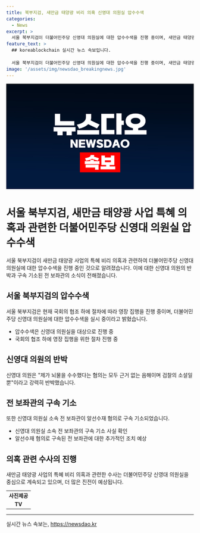 ```yaml
---
title: 북부지검, 새만금 태양광 비리 의혹 신영대 의원실 압수수색
categories:
  - News
excerpt: >
  서울 북부지검이 더불어민주당 신영대 의원실에 대한 압수수색을 진행 중이며, 새만금 태양광 사업 특혜 비리 의혹과 관련된 수사도 진행 중입니다. 이에 대해 신영대 의원은 뇌물 수수 혐의를 부인하며, 검찰의 소설이라고 반박했습니다. 혐의는 알선수재로 구속 기소된 전 보좌관과 관련되어 있습니다.
feature_text: >
  ## koreablockchain 실시간 뉴스 속보입니다.

  서울 북부지검이 더불어민주당 신영대 의원실에 대한 압수수색을 진행 중이며, 새만금 태양광 사업 특혜 비리 의혹과 관련된 수사도 진행 중입니다. 이에 대해 신영대 의원은 뇌물 수수 혐의를 부인하며, 검찰의 소설이라고 반박했습니다. 혐의는 알선수재로 구속 기소된 전 보좌관과 관련되어 있습니다.
image: '/assets/img/newsdao_breakingnews.jpg'
---
```


<p><img src="/assets/img/newsdao_breakingnews.jpg" alt="koreablockchain 속보" /></p>

<h1>서울 북부지검, 새만금 태양광 사업 특혜 의혹과 관련한 더불어민주당 신영대 의원실 압수수색</h1>

<p data-ke-size="size16">서울 북부지검이 새만금 태양광 사업의 특혜 비리 의혹과 관련하여 더불어민주당 신영대 의원실에 대한 압수수색을 진행 중인 것으로 알려졌습니다. 이에 대한 신영대 의원의 반박과 구속 기소된 전 보좌관의 소식이 전해졌습니다.</p>

<h2 data-ke-size="size26">서울 북부지검의 압수수색</h2>

<p data-ke-size="size16">서울 북부지검은 현재 국회의 협조 하에 절차에 따라 영장 집행을 진행 중이며, 더불어민주당 신영대 의원실에 대한 압수수색을 실시 중이라고 밝혔습니다.</p>

<ul>
  <li>압수수색은 신영대 의원실을 대상으로 진행 중</li>
  <li>국회의 협조 하에 영장 집행을 위한 절차 진행 중</li>
</ul>

<h2 data-ke-size="size26">신영대 의원의 반박</h2>

<p data-ke-size="size16">신영대 의원은 "제가 뇌물을 수수했다는 혐의는 모두 근거 없는 음해이며 검찰의 소설일 뿐"이라고 강력히 반박했습니다.</p>

<h2 data-ke-size="size26">전 보좌관의 구속 기소</h2>

<p data-ke-size="size16">또한 신영대 의원실 소속 전 보좌관이 알선수재 혐의로 구속 기소되었습니다.</p>

<ul>
  <li>신영대 의원실 소속 전 보좌관의 구속 기소 사실 확인</li>
  <li>알선수재 혐의로 구속된 전 보좌관에 대한 추가적인 조치 예상</li>
</ul>

<h2 data-ke-size="size26">의혹 관련 수사의 진행</h2>

<p data-ke-size="size16">새만금 태양광 사업의 특혜 비리 의혹과 관련한 수사는 더불어민주당 신영대 의원실을 중심으로 계속되고 있으며, 더 많은 진전이 예상됩니다.</p>

<table>
  <tr>
    <td style="text-align: center; height: 17px;"><b>사진제공</b></td>
  </tr>
  <tr>
    <td style="text-align: center; height: 17px;"><b>TV</b></td>
  </tr>
</table>

<hr>

<p data-ke-size="size16"></p>
실시간 뉴스 속보는, <a href="https://newsdao.kr" rel="dofollow">https://newsdao.kr</a>


